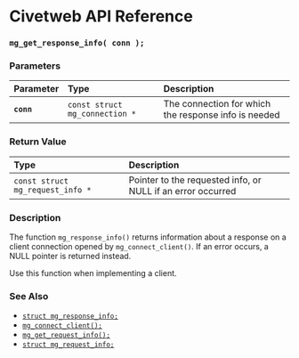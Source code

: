 # Civetweb API Reference

### `mg_get_response_info( conn );`

### Parameters

| Parameter | Type | Description |
| :--- | :--- | :--- |
|**`conn`**|`const struct mg_connection *`|The connection for which the response info is needed|

### Return Value

| Type | Description |
| :--- | :--- |
|`const struct mg_request_info *`|Pointer to the requested info, or NULL if an error occurred|

### Description

The function `mg_response_info()` returns information about a response on a client connection opened by `mg_connect_client()`. If an error occurs, a NULL pointer is returned instead.

Use this function when implementing a client.

### See Also

* [`struct mg_response_info;`](mg_response_info.md)
* [`mg_connect_client();`](mg_connect_client.md)
* [`mg_get_request_info();`](mg_get_request_info.md)
* [`struct mg_request_info;`](mg_request_info.md)


